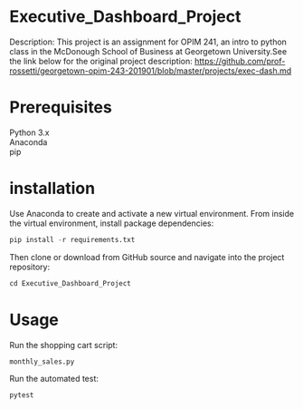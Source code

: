 # Executive_Dashboard_Project
Description: This project is an assignment for OPIM 241, an intro to python class in the McDonough School of Business at Georgetown University.See the link below for the original project description:
https://github.com/prof-rossetti/georgetown-opim-243-201901/blob/master/projects/exec-dash.md

# Prerequisites
Python 3.x  
Anaconda   
pip  

# installation

Use Anaconda to create and activate a new virtual environment. From inside the virtual environment, install package dependencies:

``` py
pip install -r requirements.txt
```

Then clone or download from GitHub source and navigate into the project repository:

``` py
cd Executive_Dashboard_Project
```

# Usage

Run the shopping cart script:

``` py
monthly_sales.py
```

Run the automated test:

``` py
pytest
```

